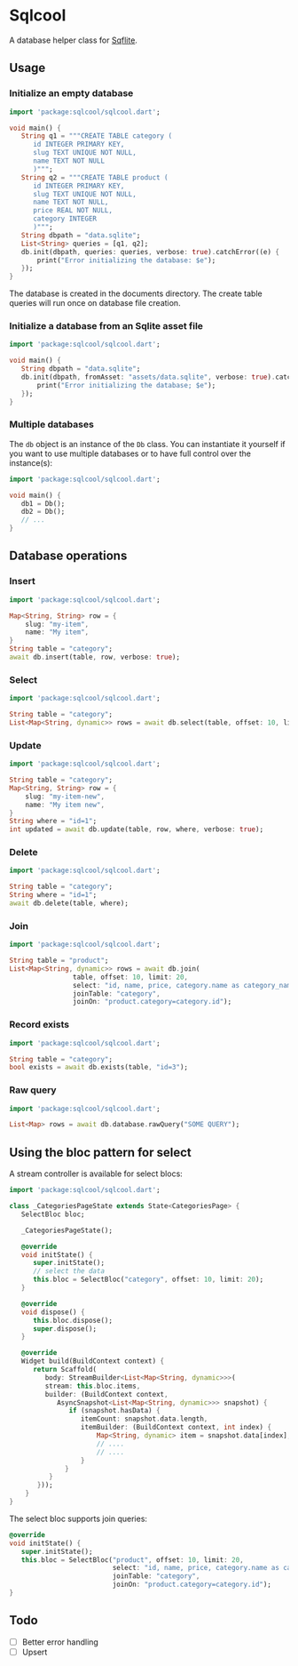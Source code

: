 # Sqlcool

A database helper class for [Sqflite](https://github.com/tekartik/sqflite).

## Usage

### Initialize an empty database

   ```dart
   import 'package:sqlcool/sqlcool.dart';

   void main() {
      String q1 = """CREATE TABLE category (
         id INTEGER PRIMARY KEY,
         slug TEXT UNIQUE NOT NULL,
         name TEXT NOT NULL
         )""";
      String q2 = """CREATE TABLE product (
         id INTEGER PRIMARY KEY,
         slug TEXT UNIQUE NOT NULL,
         name TEXT NOT NULL,
         price REAL NOT NULL,
         category INTEGER
         )""";
      String dbpath = "data.sqlite";
      List<String> queries = [q1, q2];
      db.init(dbpath, queries: queries, verbose: true).catchError((e) {
          print("Error initializing the database: $e");
      });
   }
   ```

The database is created in the documents directory. The create table queries will run once on database file creation.

### Initialize a database from an Sqlite asset file

   ```dart
   import 'package:sqlcool/sqlcool.dart';

   void main() {
      String dbpath = "data.sqlite";
      db.init(dbpath, fromAsset: "assets/data.sqlite", verbose: true).catchError((e) {
          print("Error initializing the database; $e");
      });
   }
   ```

### Multiple databases

The `db` object is an instance of the `Db` class. You can instantiate it yourself if you want to use multiple databases or to have full control over the instance(s):

   ```dart
   import 'package:sqlcool/sqlcool.dart';

   void main() {
      db1 = Db();
	  db2 = Db();
	  // ...
   }
   ```

## Database operations

### Insert

   ```dart
   import 'package:sqlcool/sqlcool.dart';
   
   Map<String, String> row = {
       slug: "my-item",
       name: "My item",
   }
   String table = "category";
   await db.insert(table, row, verbose: true);
   ```

### Select

   ```dart
   import 'package:sqlcool/sqlcool.dart';
   
   String table = "category";
   List<Map<String, dynamic>> rows = await db.select(table, offset: 10, limit: 20, where: "id=1");
   ```

### Update

   ```dart
   import 'package:sqlcool/sqlcool.dart';
   
   String table = "category";
   Map<String, String> row = {
       slug: "my-item-new",
       name: "My item new",
   }
   String where = "id=1";
   int updated = await db.update(table, row, where, verbose: true);
   ```

### Delete

   ```dart
   import 'package:sqlcool/sqlcool.dart';
   
   String table = "category";
   String where = "id=1";
   await db.delete(table, where);
   ```

### Join

   ```dart
   import 'package:sqlcool/sqlcool.dart';
   
   String table = "product";
   List<Map<String, dynamic>> rows = await db.join(
                   table, offset: 10, limit: 20,
                   select: "id, name, price, category.name as category_name", 
                   joinTable: "category",
                   joinOn: "product.category=category.id");
   ```

### Record exists

   ```dart
   import 'package:sqlcool/sqlcool.dart';
   
   String table = "category";
   bool exists = await db.exists(table, "id=3");
   ```

### Raw query

   ```dart
   import 'package:sqlcool/sqlcool.dart';
   
   List<Map> rows = await db.database.rawQuery("SOME QUERY");
   ```

## Using the bloc pattern for select

A stream controller is available for select blocs:

   ```dart
   import 'package:sqlcool/sqlcool.dart';
   
   class _CategoriesPageState extends State<CategoriesPage> {
      SelectBloc bloc;

      _CategoriesPageState();

      @override
      void initState() {
         super.initState();
         // select the data
         this.bloc = SelectBloc("category", offset: 10, limit: 20);
      }

      @override
      void dispose() {
         this.bloc.dispose();
         super.dispose();
      }

      @override
      Widget build(BuildContext context) {
         return Scaffold(
            body: StreamBuilder<List<Map<String, dynamic>>>(
            stream: this.bloc.items,
            builder: (BuildContext context,
               AsyncSnapshot<List<Map<String, dynamic>>> snapshot) {
                  if (snapshot.hasData) {
                     itemCount: snapshot.data.length,
                     itemBuilder: (BuildContext context, int index) {
                         Map<String, dynamic> item = snapshot.data[index];
                         // ....
                         // ....
                     }
                 }
             }
          }));
       }
   }
   ```

The select bloc supports join queries:

   ```dart
   @override
   void initState() {
      super.initState();
      this.bloc = SelectBloc("product", offset: 10, limit: 20,
                             select: "id, name, price, category.name as category_name", 
                             joinTable: "category",
                             joinOn: "product.category=category.id");
   }
   ```

## Todo

- [ ] Better error handling
- [ ] Upsert